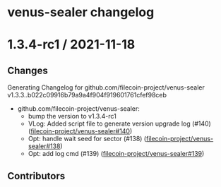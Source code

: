 # venus-sealer changelog

# 1.3.4-rc1 / 2021-11-18

## Changes

Generating Changelog for github.com/filecoin-project/venus-sealer v1.3.3..b022c09916b79a9a4f904f919601761cfef98ceb
- github.com/filecoin-project/venus-sealer:
  - bump the version to v1.3.4-rc1
  - VLog: Added script file to generate version upgrade log (#140) ([filecoin-project/venus-sealer#140](https://github.com/filecoin-project/venus-sealer/pull/140))
  - Opt: handle wait seed for sector (#138) ([filecoin-project/venus-sealer#138](https://github.com/filecoin-project/venus-sealer/pull/138))
  - Opt: add log cmd (#139) ([filecoin-project/venus-sealer#139](https://github.com/filecoin-project/venus-sealer/pull/139))

## Contributors
